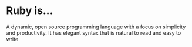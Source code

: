 <h1>Ruby is...</h1>

<p>A dynamic, open source programming language with a focus on simplicity and productivity. It has elegant syntax that is natural to read and easy to write</p>